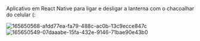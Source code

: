 Aplicativo em React Native para ligar e desligar a lanterna com o chacoalhar do celular (:



![165650568-afdd77ea-fa79-488c-ac0b-13c9ecce847c](https://user-images.githubusercontent.com/98046855/168091508-f0d49bcc-7c1b-484f-9d37-cc577b2d877b.png)
![165650549-07daaabe-15fa-432e-9146-71bae90e43b0](https://user-images.githubusercontent.com/98046855/168091511-9163f332-afa1-4141-a33d-b042a9adb097.png)
